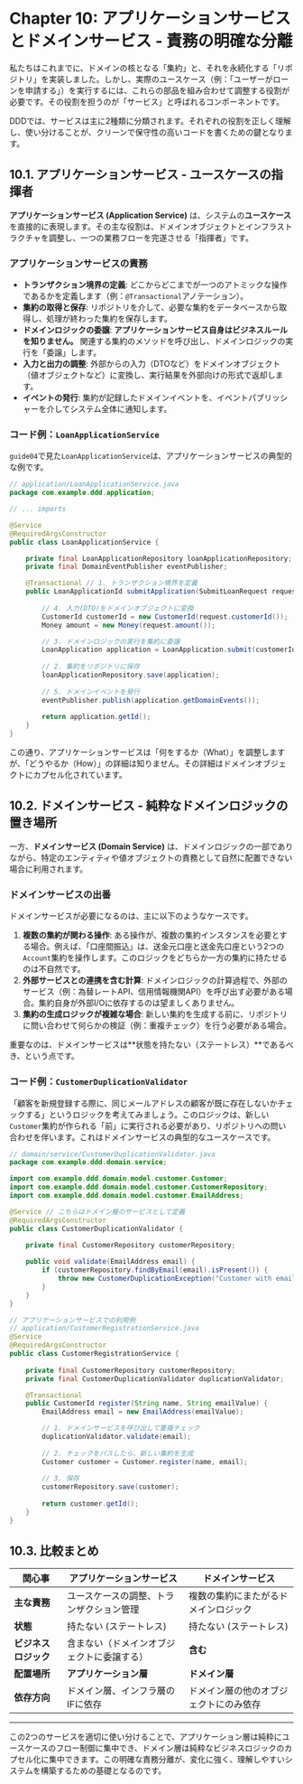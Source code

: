 # Chapter 10: アプリケーションサービスとドメインサービス - 責務の明確な分離

私たちはこれまでに、ドメインの核となる「集約」と、それを永続化する「リポジトリ」を実装しました。しかし、実際のユースケース（例：「ユーザーがローンを申請する」）を実行するには、これらの部品を組み合わせて調整する役割が必要です。その役割を担うのが「サービス」と呼ばれるコンポーネントです。

DDDでは、サービスは主に2種類に分類されます。それぞれの役割を正しく理解し、使い分けることが、クリーンで保守性の高いコードを書くための鍵となります。

## 10.1. アプリケーションサービス - ユースケースの指揮者

**アプリケーションサービス (Application Service)** は、システムの**ユースケース**を直接的に表現します。その主な役割は、ドメインオブジェクトとインフラストラクチャを調整し、一つの業務フローを完遂させる「指揮者」です。

### アプリケーションサービスの責務

-   **トランザクション境界の定義**: どこからどこまでが一つのアトミックな操作であるかを定義します（例：`@Transactional`アノテーション）。
-   **集約の取得と保存**: リポジトリを介して、必要な集約をデータベースから取得し、処理が終わった集約を保存します。
-   **ドメインロジックの委譲**: **アプリケーションサービス自身はビジネスルールを知りません。** 関連する集約のメソッドを呼び出し、ドメインロジックの実行を「委譲」します。
-   **入力と出力の調整**: 外部からの入力（DTOなど）をドメインオブジェクト（値オブジェクトなど）に変換し、実行結果を外部向けの形式で返却します。
-   **イベントの発行**: 集約が記録したドメインイベントを、イベントパブリッシャーを介してシステム全体に通知します。

### コード例：`LoanApplicationService`

`guide04`で見た`LoanApplicationService`は、アプリケーションサービスの典型的な例です。

```java
// application/LoanApplicationService.java
package com.example.ddd.application;

// ... imports

@Service
@RequiredArgsConstructor
public class LoanApplicationService {

    private final LoanApplicationRepository loanApplicationRepository;
    private final DomainEventPublisher eventPublisher;

    @Transactional // 1. トランザクション境界を定義
    public LoanApplicationId submitApplication(SubmitLoanRequest request) {
        
        // 4. 入力(DTO)をドメインオブジェクトに変換
        CustomerId customerId = new CustomerId(request.customerId());
        Money amount = new Money(request.amount());

        // 3. ドメインロジックの実行を集約に委譲
        LoanApplication application = LoanApplication.submit(customerId, amount);
        
        // 2. 集約をリポジトリに保存
        loanApplicationRepository.save(application);
        
        // 5. ドメインイベントを発行
        eventPublisher.publish(application.getDomainEvents());
        
        return application.getId();
    }
}
```
この通り、アプリケーションサービスは「何をするか（What）」を調整しますが、「どうやるか（How）」の詳細は知りません。その詳細はドメインオブジェクトにカプセル化されています。

## 10.2. ドメインサービス - 純粋なドメインロジックの置き場所

一方、**ドメインサービス (Domain Service)** は、ドメインロジックの一部でありながら、特定のエンティティや値オブジェクトの責務として自然に配置できない場合に利用されます。

### ドメインサービスの出番

ドメインサービスが必要になるのは、主に以下のようなケースです。

1.  **複数の集約が関わる操作**: ある操作が、複数の集約インスタンスを必要とする場合。例えば、「口座間振込」は、送金元口座と送金先口座という2つの`Account`集約を操作します。このロジックをどちらか一方の集約に持たせるのは不自然です。
2.  **外部サービスとの連携を含む計算**: ドメインロジックの計算過程で、外部のサービス（例：為替レートAPI、信用情報機関API）を呼び出す必要がある場合。集約自身が外部I/Oに依存するのは望ましくありません。
3.  **集約の生成ロジックが複雑な場合**: 新しい集約を生成する前に、リポジトリに問い合わせて何らかの検証（例：重複チェック）を行う必要がある場合。

重要なのは、ドメインサービスは**状態を持たない（ステートレス）**であるべき、という点です。

### コード例：`CustomerDuplicationValidator`

「顧客を新規登録する際に、同じメールアドレスの顧客が既に存在しないかチェックする」というロジックを考えてみましょう。このロジックは、新しい`Customer`集約が作られる「前」に実行される必要があり、リポジトリへの問い合わせを伴います。これはドメインサービスの典型的なユースケースです。

```java
// domain/service/CustomerDuplicationValidator.java
package com.example.ddd.domain.service;

import com.example.ddd.domain.model.customer.Customer;
import com.example.ddd.domain.model.customer.CustomerRepository;
import com.example.ddd.domain.model.customer.EmailAddress;

@Service // こちらはドメイン層のサービスとして定義
@RequiredArgsConstructor
public class CustomerDuplicationValidator {
    
    private final CustomerRepository customerRepository;

    public void validate(EmailAddress email) {
        if (customerRepository.findByEmail(email).isPresent()) {
            throw new CustomerDuplicationException("Customer with email " + email.getValue() + " already exists.");
        }
    }
}

// アプリケーションサービスでの利用例
// application/CustomerRegistrationService.java
@Service
@RequiredArgsConstructor
public class CustomerRegistrationService {
    
    private final CustomerRepository customerRepository;
    private final CustomerDuplicationValidator duplicationValidator;

    @Transactional
    public CustomerId register(String name, String emailValue) {
        EmailAddress email = new EmailAddress(emailValue);

        // 1. ドメインサービスを呼び出して重複チェック
        duplicationValidator.validate(email);
        
        // 2. チェックをパスしたら、新しい集約を生成
        Customer customer = Customer.register(name, email);
        
        // 3. 保存
        customerRepository.save(customer);
        
        return customer.getId();
    }
}
```

## 10.3. 比較まとめ

| 関心事               | アプリケーションサービス                     | ドメインサービス                                 |
| ------------------ | ---------------------------------------- | ---------------------------------------------- |
| **主な責務**         | ユースケースの調整、トランザクション管理     | 複数の集約にまたがるドメインロジック             |
| **状態**             | 持たない (ステートレス)                      | 持たない (ステートレス)                          |
| **ビジネスロジック** | 含まない（ドメインオブジェクトに委譲する）   | **含む**                                       |
| **配置場所**         | **アプリケーション層**                     | **ドメイン層**                                 |
| **依存方向**         | ドメイン層、インフラ層のIFに依存           | ドメイン層の他のオブジェクトにのみ依存           |

---

この2つのサービスを適切に使い分けることで、アプリケーション層は純粋にユースケースのフロー制御に集中でき、ドメイン層は純粋なビジネスロジックのカプセル化に集中できます。この明確な責務分離が、変化に強く、理解しやすいシステムを構築するための基礎となるのです。 